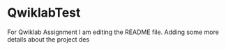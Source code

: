 # QwiklabTest
For Qwiklab Assignment
I am editing the README file. Adding some more details about the project des

